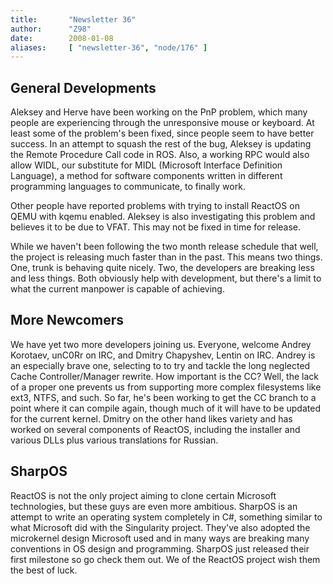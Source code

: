 ```yaml
---
title:       "Newsletter 36"
author:      "Z98"
date:        2008-01-08
aliases:     [ "newsletter-36", "node/176" ]
---
```


<h2>General Developments</h2>
<p>
Aleksey and Herve have been working on the PnP problem, which many people are experiencing through the unresponsive mouse or keyboard.  At least some of the problem&#39;s been fixed, since people seem to have better success.  In an attempt to squash the rest of the bug, Aleksey is updating the Remote Procedure Call code in ROS.  Also, a working RPC would also allow WIDL, our substitute for MIDL (Microsoft Interface Definition Language), a method for software components written in different programming languages to communicate, to finally work.
</p>
<p>
Other people have reported problems with trying to install ReactOS on QEMU with kqemu enabled.  Aleksey is also investigating this problem and believes it to be due to VFAT.  This may not be fixed in time for release.
</p>
<p>
While we haven&#39;t been following the two month release schedule that well, the project is releasing much faster than in the past.  This means two things.  One, trunk is behaving quite nicely.  Two, the developers are breaking less and less things.  Both obviously help with development, but there&#39;s a limit to what the current manpower is capable of achieving.
</p>
<h2>More Newcomers</h2>
<p>
We have yet two more developers joining us.  Everyone, welcome Andrey Korotaev, unC0Rr on IRC, and Dmitry Chapyshev, Lentin on IRC.  Andrey is an especially brave one, selecting to to try and tackle the long neglected Cache Controller/Manager rewrite.  How important is the CC?  Well, the lack of a proper one prevents us from supporting more complex filesystems like ext3, NTFS, and such.  So far, he&#39;s been working to get the CC branch to a point where it can compile again, though much of it will have to be updated for the current kernel.  Dmitry on the other hand likes variety and has worked on several components of ReactOS, including the installer and various DLLs plus various translations for Russian.
</p>
<h2>SharpOS</h2>
<p>
ReactOS is not the only project aiming to clone certain Microsoft technologies, but these guys are even more ambitious. SharpOS is an attempt to write an operating system completely in C#, something similar to what Microsoft did with the Singularity project.  They&#39;ve also adopted the microkernel design Microsoft used and in many ways are breaking many conventions in OS design and programming.  SharpOS just released their first milestone so go check them out.  We of the ReactOS project wish them the best of luck.
</p>

